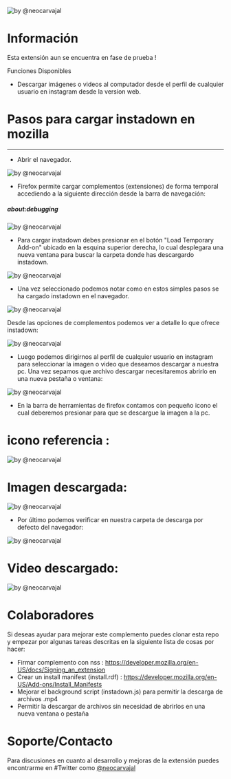 ![by @neocarvajal](https://raw.githubusercontent.com/neocarvajal/instadown/master/picture/banner.png "instadown banner")

# Información
Esta extensión aun se encuentra en fase de prueba !

Funciones Disponibles
- Descargar imágenes o videos al computador desde el perfil de cualquier usuario en instagram desde la version web.

# Pasos para cargar instadown en mozilla
- - - - - - - - - - - - - - - - - - - - - - - - -

- Abrir el navegador.

 ![by @neocarvajal](https://raw.githubusercontent.com/neocarvajal/instadown/master/picture/mozilla_open.png "Abrir firefox")

- Firefox permite cargar complementos (extensiones) de forma temporal accediendo a la siguiente dirección desde la barra de navegación:

##### about:debugging

![by @neocarvajal](https://raw.githubusercontent.com/neocarvajal/instadown/master/picture/aboutdebugging.png "about debugging")

- Para cargar instadown debes presionar en el botón "Load Temporary Add-on" ubicado en la esquina superior derecha, lo cual desplegara una nueva ventana para buscar la carpeta donde has descargardo instadown.
	
![by @neocarvajal](https://raw.githubusercontent.com/neocarvajal/instadown/master/picture/aboutdebugginginstadownmanifest.png "instadown manifest.json")

- Una vez seleccionado podemos notar como en estos simples pasos se ha cargado instadown en el navegador.

![by @neocarvajal](https://raw.githubusercontent.com/neocarvajal/instadown/master/picture/aboutdebugginginstadownloaded.png "instadown instalación temporal")

Desde las opciones de complementos podemos ver a detalle lo que ofrece instadown:

![by @neocarvajal](https://raw.githubusercontent.com/neocarvajal/instadown/master/picture/aboutaddonsinstadown.png "add-on instadown")

- Luego podemos dirigirnos al perfil de cualquier usuario en instagram para seleccionar la imagen o video que deseamos descargar a nuestra pc. Una vez sepamos que archivo descargar necesitaremos abrirlo en una nueva pestaña o ventana:

![by @neocarvajal](https://raw.githubusercontent.com/neocarvajal/instadown/master/picture/openimageontab.png "instagram profile image select")

- En la barra de herramientas de firefox contamos con pequeño icono el cual deberemos presionar para que se descargue la imagen a la pc.

# icono referencia :

![by @neocarvajal](https://raw.githubusercontent.com/neocarvajal/instadown/master/picture/banner.png "instadown icon")

# Imagen descargada:
![by @neocarvajal](https://raw.githubusercontent.com/neocarvajal/instadown/master/picture/download%20image.png "imagen descargada")

- Por último podemos verificar en nuestra carpeta de descarga por defecto del navegador:
	
![by @neocarvajal](https://github.com/neocarvajal/instadown/blob/master/picture/openimage.png "imagen")

# Video descargado:

![by @neocarvajal](https://raw.githubusercontent.com/neocarvajal/instadown/master/picture/video.png "video")

[@neocarvajal]: https://twitter.com/neocarvajal

# Colaboradores

Si deseas ayudar para mejorar este complemento puedes clonar esta repo y empezar por algunas tareas descritas en la siguiente lista de cosas por hacer:

- Firmar complemento con nss : https://developer.mozilla.org/en-US/docs/Signing_an_extension
- Crear un install manifest (install.rdf) : https://developer.mozilla.org/en-US/Add-ons/Install_Manifests
- Mejorar el background script (instadown.js) para permitir la descarga de archivos .mp4
- Permitir la descargar de archivos sin necesidad de abrirlos en una nueva ventana o pestaña 

# Soporte/Contacto
Para discusiones en cuanto al desarrollo y mejoras de la extensión puedes encontrarme en #Twitter como [@neocarvajal][]